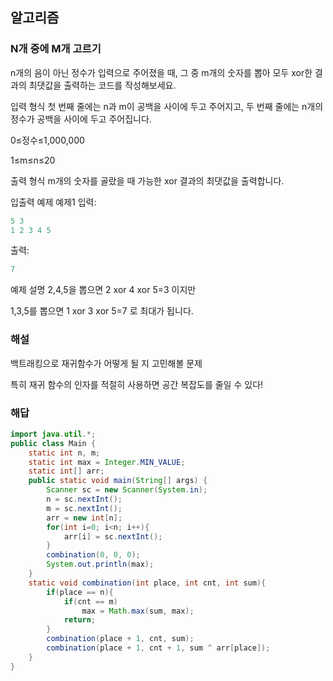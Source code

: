 ## 알고리즘

### N개 중에 M개 고르기

n개의 음이 아닌 정수가 입력으로 주어졌을 때, 그 중 m개의 숫자를 뽑아 모두 xor한 결과의 최댓값을 출력하는 코드를 작성해보세요.

입력 형식
첫 번째 줄에는 n과 m이 공백을 사이에 두고 주어지고, 두 번째 줄에는 n개의 정수가 공백을 사이에 두고 주어집니다.

0≤정수≤1,000,000

1≤m≤n≤20

출력 형식
m개의 숫자를 골랐을 때 가능한 xor 결과의 최댓값을 출력합니다.

입출력 예제
예제1
입력:
```java
5 3 
1 2 3 4 5
```

출력:
```java
7
```

예제 설명
2,4,5을 뽑으면 2 xor 4 xor 5=3 이지만

1,3,5를 뽑으면 1 xor 3 xor 5=7 로 최대가 됩니다.

### 해설

백트래킹으로 재귀함수가 어떻게 될 지 고민해볼 문제

특히 재귀 함수의 인자를 적절히 사용하면 공간 복잡도를 줄일 수 있다!

### 해답

```java
import java.util.*;
public class Main {
    static int n, m;
    static int max = Integer.MIN_VALUE;
    static int[] arr;
    public static void main(String[] args) {
        Scanner sc = new Scanner(System.in);
        n = sc.nextInt();
        m = sc.nextInt();
        arr = new int[n];
        for(int i=0; i<n; i++){
            arr[i] = sc.nextInt();
        }
        combination(0, 0, 0);
        System.out.println(max);
    }
    static void combination(int place, int cnt, int sum){
        if(place == n){
            if(cnt == m)
                max = Math.max(sum, max);
            return;
        }
        combination(place + 1, cnt, sum);
        combination(place + 1, cnt + 1, sum ^ arr[place]);
    }
}
```